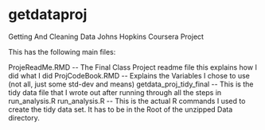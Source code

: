 getdataproj
===========

Getting And Cleaning Data Johns Hopkins Coursera Project

This has the following main files:

ProjeReadMe.RMD -- The Final Class Project readme file this explains how I did what I did
ProjCodeBook.RMD -- Explains the Variables I chose to use (not all, just some std-dev and means)
getdata_proj_tidy_final -- This is the tidy data file that I wrote out after running through all the steps in run_analysis.R
run_analysis.R -- This is the actual R commands I used to create the tidy data set. It has to be in the Root of the unzipped Data directory.

